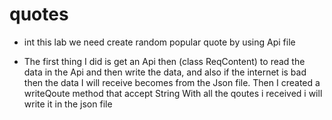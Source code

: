 # quotes
* int this lab we need create  random popular  quote by using Api  file 

* The first thing I did is get an Api then (class ReqContent) to read the data in the Api and then write the data, and also if the internet is bad then the data I will receive becomes from the Json file.
Then I created a writeQoute method that  accept String 
With all the qoutes i received i will write it in the json file